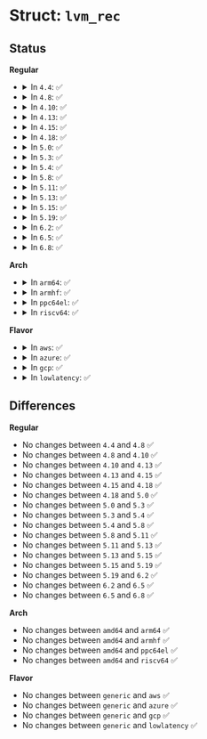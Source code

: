 # Struct: <code>lvm_rec</code>

## Status
<b>Regular</b>
<ul>
<li>
<details>
<summary>In <code>4.4</code>: ✅</summary>

```c
struct lvm_rec {
    char lvm_id[4];
    char reserved4[16];
    __be32 lvmarea_len;
    __be32 vgda_len;
    __be32 vgda_psn[2];
    char reserved36[10];
    __be16 pp_size;
    char reserved46[12];
    __be16 version;
};
```
</details>
</li>
<li>
<details>
<summary>In <code>4.8</code>: ✅</summary>

```c
struct lvm_rec {
    char lvm_id[4];
    char reserved4[16];
    __be32 lvmarea_len;
    __be32 vgda_len;
    __be32 vgda_psn[2];
    char reserved36[10];
    __be16 pp_size;
    char reserved46[12];
    __be16 version;
};
```
</details>
</li>
<li>
<details>
<summary>In <code>4.10</code>: ✅</summary>

```c
struct lvm_rec {
    char lvm_id[4];
    char reserved4[16];
    __be32 lvmarea_len;
    __be32 vgda_len;
    __be32 vgda_psn[2];
    char reserved36[10];
    __be16 pp_size;
    char reserved46[12];
    __be16 version;
};
```
</details>
</li>
<li>
<details>
<summary>In <code>4.13</code>: ✅</summary>

```c
struct lvm_rec {
    char lvm_id[4];
    char reserved4[16];
    __be32 lvmarea_len;
    __be32 vgda_len;
    __be32 vgda_psn[2];
    char reserved36[10];
    __be16 pp_size;
    char reserved46[12];
    __be16 version;
};
```
</details>
</li>
<li>
<details>
<summary>In <code>4.15</code>: ✅</summary>

```c
struct lvm_rec {
    char lvm_id[4];
    char reserved4[16];
    __be32 lvmarea_len;
    __be32 vgda_len;
    __be32 vgda_psn[2];
    char reserved36[10];
    __be16 pp_size;
    char reserved46[12];
    __be16 version;
};
```
</details>
</li>
<li>
<details>
<summary>In <code>4.18</code>: ✅</summary>

```c
struct lvm_rec {
    char lvm_id[4];
    char reserved4[16];
    __be32 lvmarea_len;
    __be32 vgda_len;
    __be32 vgda_psn[2];
    char reserved36[10];
    __be16 pp_size;
    char reserved46[12];
    __be16 version;
};
```
</details>
</li>
<li>
<details>
<summary>In <code>5.0</code>: ✅</summary>

```c
struct lvm_rec {
    char lvm_id[4];
    char reserved4[16];
    __be32 lvmarea_len;
    __be32 vgda_len;
    __be32 vgda_psn[2];
    char reserved36[10];
    __be16 pp_size;
    char reserved46[12];
    __be16 version;
};
```
</details>
</li>
<li>
<details>
<summary>In <code>5.3</code>: ✅</summary>

```c
struct lvm_rec {
    char lvm_id[4];
    char reserved4[16];
    __be32 lvmarea_len;
    __be32 vgda_len;
    __be32 vgda_psn[2];
    char reserved36[10];
    __be16 pp_size;
    char reserved46[12];
    __be16 version;
};
```
</details>
</li>
<li>
<details>
<summary>In <code>5.4</code>: ✅</summary>

```c
struct lvm_rec {
    char lvm_id[4];
    char reserved4[16];
    __be32 lvmarea_len;
    __be32 vgda_len;
    __be32 vgda_psn[2];
    char reserved36[10];
    __be16 pp_size;
    char reserved46[12];
    __be16 version;
};
```
</details>
</li>
<li>
<details>
<summary>In <code>5.8</code>: ✅</summary>

```c
struct lvm_rec {
    char lvm_id[4];
    char reserved4[16];
    __be32 lvmarea_len;
    __be32 vgda_len;
    __be32 vgda_psn[2];
    char reserved36[10];
    __be16 pp_size;
    char reserved46[12];
    __be16 version;
};
```
</details>
</li>
<li>
<details>
<summary>In <code>5.11</code>: ✅</summary>

```c
struct lvm_rec {
    char lvm_id[4];
    char reserved4[16];
    __be32 lvmarea_len;
    __be32 vgda_len;
    __be32 vgda_psn[2];
    char reserved36[10];
    __be16 pp_size;
    char reserved46[12];
    __be16 version;
};
```
</details>
</li>
<li>
<details>
<summary>In <code>5.13</code>: ✅</summary>

```c
struct lvm_rec {
    char lvm_id[4];
    char reserved4[16];
    __be32 lvmarea_len;
    __be32 vgda_len;
    __be32 vgda_psn[2];
    char reserved36[10];
    __be16 pp_size;
    char reserved46[12];
    __be16 version;
};
```
</details>
</li>
<li>
<details>
<summary>In <code>5.15</code>: ✅</summary>

```c
struct lvm_rec {
    char lvm_id[4];
    char reserved4[16];
    __be32 lvmarea_len;
    __be32 vgda_len;
    __be32 vgda_psn[2];
    char reserved36[10];
    __be16 pp_size;
    char reserved46[12];
    __be16 version;
};
```
</details>
</li>
<li>
<details>
<summary>In <code>5.19</code>: ✅</summary>

```c
struct lvm_rec {
    char lvm_id[4];
    char reserved4[16];
    __be32 lvmarea_len;
    __be32 vgda_len;
    __be32 vgda_psn[2];
    char reserved36[10];
    __be16 pp_size;
    char reserved46[12];
    __be16 version;
};
```
</details>
</li>
<li>
<details>
<summary>In <code>6.2</code>: ✅</summary>

```c
struct lvm_rec {
    char lvm_id[4];
    char reserved4[16];
    __be32 lvmarea_len;
    __be32 vgda_len;
    __be32 vgda_psn[2];
    char reserved36[10];
    __be16 pp_size;
    char reserved46[12];
    __be16 version;
};
```
</details>
</li>
<li>
<details>
<summary>In <code>6.5</code>: ✅</summary>

```c
struct lvm_rec {
    char lvm_id[4];
    char reserved4[16];
    __be32 lvmarea_len;
    __be32 vgda_len;
    __be32 vgda_psn[2];
    char reserved36[10];
    __be16 pp_size;
    char reserved46[12];
    __be16 version;
};
```
</details>
</li>
<li>
<details>
<summary>In <code>6.8</code>: ✅</summary>

```c
struct lvm_rec {
    char lvm_id[4];
    char reserved4[16];
    __be32 lvmarea_len;
    __be32 vgda_len;
    __be32 vgda_psn[2];
    char reserved36[10];
    __be16 pp_size;
    char reserved46[12];
    __be16 version;
};
```
</details>
</li>
</ul>
<b>Arch</b>
<ul>
<li>
<details>
<summary>In <code>arm64</code>: ✅</summary>

```c
struct lvm_rec {
    char lvm_id[4];
    char reserved4[16];
    __be32 lvmarea_len;
    __be32 vgda_len;
    __be32 vgda_psn[2];
    char reserved36[10];
    __be16 pp_size;
    char reserved46[12];
    __be16 version;
};
```
</details>
</li>
<li>
<details>
<summary>In <code>armhf</code>: ✅</summary>

```c
struct lvm_rec {
    char lvm_id[4];
    char reserved4[16];
    __be32 lvmarea_len;
    __be32 vgda_len;
    __be32 vgda_psn[2];
    char reserved36[10];
    __be16 pp_size;
    char reserved46[12];
    __be16 version;
};
```
</details>
</li>
<li>
<details>
<summary>In <code>ppc64el</code>: ✅</summary>

```c
struct lvm_rec {
    char lvm_id[4];
    char reserved4[16];
    __be32 lvmarea_len;
    __be32 vgda_len;
    __be32 vgda_psn[2];
    char reserved36[10];
    __be16 pp_size;
    char reserved46[12];
    __be16 version;
};
```
</details>
</li>
<li>
<details>
<summary>In <code>riscv64</code>: ✅</summary>

```c
struct lvm_rec {
    char lvm_id[4];
    char reserved4[16];
    __be32 lvmarea_len;
    __be32 vgda_len;
    __be32 vgda_psn[2];
    char reserved36[10];
    __be16 pp_size;
    char reserved46[12];
    __be16 version;
};
```
</details>
</li>
</ul>
<b>Flavor</b>
<ul>
<li>
<details>
<summary>In <code>aws</code>: ✅</summary>

```c
struct lvm_rec {
    char lvm_id[4];
    char reserved4[16];
    __be32 lvmarea_len;
    __be32 vgda_len;
    __be32 vgda_psn[2];
    char reserved36[10];
    __be16 pp_size;
    char reserved46[12];
    __be16 version;
};
```
</details>
</li>
<li>
<details>
<summary>In <code>azure</code>: ✅</summary>

```c
struct lvm_rec {
    char lvm_id[4];
    char reserved4[16];
    __be32 lvmarea_len;
    __be32 vgda_len;
    __be32 vgda_psn[2];
    char reserved36[10];
    __be16 pp_size;
    char reserved46[12];
    __be16 version;
};
```
</details>
</li>
<li>
<details>
<summary>In <code>gcp</code>: ✅</summary>

```c
struct lvm_rec {
    char lvm_id[4];
    char reserved4[16];
    __be32 lvmarea_len;
    __be32 vgda_len;
    __be32 vgda_psn[2];
    char reserved36[10];
    __be16 pp_size;
    char reserved46[12];
    __be16 version;
};
```
</details>
</li>
<li>
<details>
<summary>In <code>lowlatency</code>: ✅</summary>

```c
struct lvm_rec {
    char lvm_id[4];
    char reserved4[16];
    __be32 lvmarea_len;
    __be32 vgda_len;
    __be32 vgda_psn[2];
    char reserved36[10];
    __be16 pp_size;
    char reserved46[12];
    __be16 version;
};
```
</details>
</li>
</ul>

## Differences
<b>Regular</b>
<ul>
<li>
No changes between <code>4.4</code> and <code>4.8</code> ✅
</li>
<li>
No changes between <code>4.8</code> and <code>4.10</code> ✅
</li>
<li>
No changes between <code>4.10</code> and <code>4.13</code> ✅
</li>
<li>
No changes between <code>4.13</code> and <code>4.15</code> ✅
</li>
<li>
No changes between <code>4.15</code> and <code>4.18</code> ✅
</li>
<li>
No changes between <code>4.18</code> and <code>5.0</code> ✅
</li>
<li>
No changes between <code>5.0</code> and <code>5.3</code> ✅
</li>
<li>
No changes between <code>5.3</code> and <code>5.4</code> ✅
</li>
<li>
No changes between <code>5.4</code> and <code>5.8</code> ✅
</li>
<li>
No changes between <code>5.8</code> and <code>5.11</code> ✅
</li>
<li>
No changes between <code>5.11</code> and <code>5.13</code> ✅
</li>
<li>
No changes between <code>5.13</code> and <code>5.15</code> ✅
</li>
<li>
No changes between <code>5.15</code> and <code>5.19</code> ✅
</li>
<li>
No changes between <code>5.19</code> and <code>6.2</code> ✅
</li>
<li>
No changes between <code>6.2</code> and <code>6.5</code> ✅
</li>
<li>
No changes between <code>6.5</code> and <code>6.8</code> ✅
</li>
</ul>
<b>Arch</b>
<ul>
<li>
No changes between <code>amd64</code> and <code>arm64</code> ✅
</li>
<li>
No changes between <code>amd64</code> and <code>armhf</code> ✅
</li>
<li>
No changes between <code>amd64</code> and <code>ppc64el</code> ✅
</li>
<li>
No changes between <code>amd64</code> and <code>riscv64</code> ✅
</li>
</ul>
<b>Flavor</b>
<ul>
<li>
No changes between <code>generic</code> and <code>aws</code> ✅
</li>
<li>
No changes between <code>generic</code> and <code>azure</code> ✅
</li>
<li>
No changes between <code>generic</code> and <code>gcp</code> ✅
</li>
<li>
No changes between <code>generic</code> and <code>lowlatency</code> ✅
</li>
</ul>
